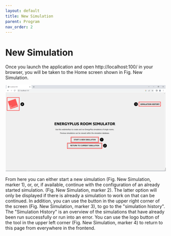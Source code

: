 ```yaml
---
layout: default
title: New Simulation
parent: Program
nav_order: 2
---
```


# New Simulation

Once you launch the application and open http://localhost:100/ in your browser, you will be taken to the Home screen shown in Fig. New Simulation.


![Figg. New Simulation](images/NewSimulationMarker.PNG)



From here you can either start a new simulation (Fig. New Simulation, marker 1), or, or, if available, continue with the configuration of an already started simulation. (Fig. New Simulation, marker 2). The latter option will only be displayed if there is already a simulation to work on that can be continued. In addition, you can use the button in the upper right corner of the screen (Fig. New Simulation, marker 3), to go to the "simulation history". The "Simulation History" is an overview of the simulations that have already been run successfully or run into an error. You can use the logo button of the tool in the upper left corner (Fig. New Simulation, marker 4) to return to this page from everywhere in the frontend.
